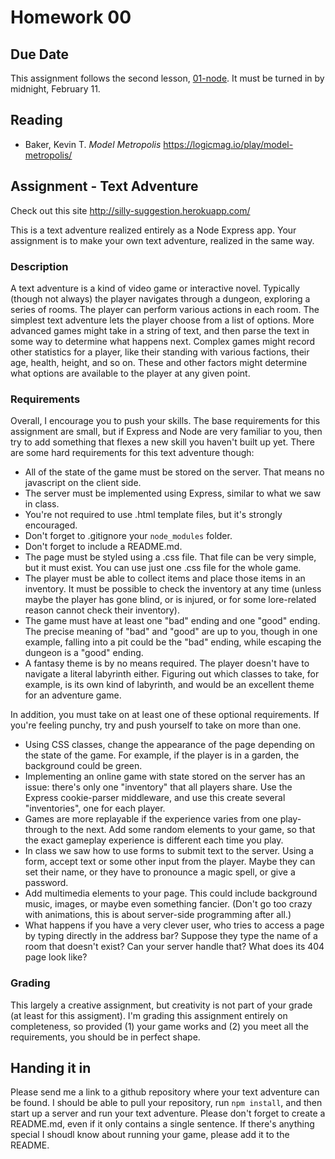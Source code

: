 # Homework 00

## Due Date

This assignment follows the second lesson, [01-node](../lessons/01-node/01-node.md). It must be turned in by midnight, February 11. 

## Reading

- Baker, Kevin T. _Model Metropolis_ https://logicmag.io/play/model-metropolis/

## Assignment - Text Adventure

Check out this site
http://silly-suggestion.herokuapp.com/

This is a text adventure realized entirely as a Node Express app. Your assignment is to make your own text adventure, realized in the same way.

### Description

A text adventure is a kind of video game or interactive novel. Typically (though not always) the player navigates through a dungeon, exploring a series of rooms. The player can perform various actions in each room. The simplest text adventure lets the player choose from a list of options. More advanced games might take in a string of text, and then parse the text in some way to determine what happens next. Complex games might record other statistics for a player, like their standing with various factions, their age, health, height, and so on. These and other factors might determine what options are available to the player at any given point.

### Requirements
Overall, I encourage you to push your skills. The base requirements for this assignment are small, but if Express and Node are very familiar to you, then try to add something that flexes a new skill you haven't built up yet. There are some hard requirements for this text adventure though:

- All of the state of the game must be stored on the server. That means no javascript on the client side.
- The server must be implemented using Express, similar to what we saw in class.
- You're not required to use .html template files, but it's strongly encouraged.
- Don't forget to .gitignore your `node_modules` folder.
- Don't forget to include a README.md.
- The page must be styled using a .css file. That file can be very simple, but it must exist. You can use just one .css file for the whole game.
- The player must be able to collect items and place those items in an inventory. It must be possible to check the inventory at any time (unless maybe the player has gone blind, or is injured, or for some lore-related reason cannot check their inventory).
- The game must have at least one "bad" ending and one "good" ending. The precise meaning of "bad" and "good" are up to you, though in one example, falling into a pit could be the "bad" ending, while escaping the dungeon is a "good" ending.
- A fantasy theme is by no means required. The player doesn't have to navigate a literal labyrinth either. Figuring out which classes to take, for example, is its own kind of labyrinth, and would be an excellent theme for an adventure game.

In addition, you must take on at least one of these optional requirements. If you're feeling punchy, try and push yourself to take on more than one.
- Using CSS classes, change the appearance of the page depending on the state of the game. For example, if the player is in a garden, the background could be green.
- Implementing an online game with state stored on the server has an issue: there's only one "inventory" that all players share. Use the Express cookie-parser middleware, and use this create several "inventories", one for each player.
- Games are more replayable if the experience varies from one play-through to the next. Add some random elements to your game, so that the exact gameplay experience is different each time you play.
- In class we saw how to use forms to submit text to the server. Using a form, accept text or some other input from the player. Maybe they can set their name, or they have to pronounce a magic spell, or give a password.
- Add multimedia elements to your page. This could include background music, images, or maybe even something fancier. (Don't go too crazy with animations, this is about server-side programming after all.)
- What happens if you have a very clever user, who tries to access a page by typing directly in the address bar? Suppose they type the name of a room that doesn't exist? Can your server handle that? What does its 404 page look like?

### Grading
This largely a creative assignment, but creativity is not part of your grade (at least for this assigment). I'm grading this assignment entirely on completeness, so provided (1) your game works and (2) you meet all the requirements, you should be in perfect shape.

## Handing it in
Please send me a link to a github repository where your text adventure can be found. I should be able to pull your repository, run `npm install`, and then start up a server and run your text adventure. Please don't forget to create a README.md, even if it only contains a single sentence. If there's anything special I shoudl know about running your game, please add it to the README.
